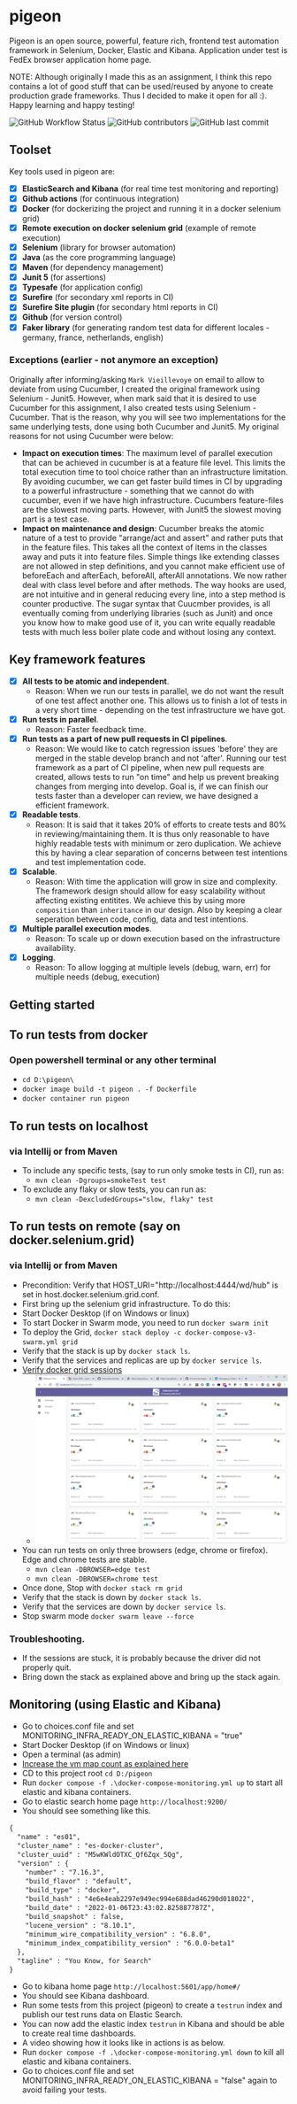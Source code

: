 # pigeon
Pigeon is an open source, powerful, feature rich, frontend test automation framework in Selenium, Docker, Elastic and Kibana.
Application under test is FedEx browser application home page.

NOTE: Although originally I made this as an assignment, I think this repo contains a lot of good stuff that can be used/reused by 
anyone to create production grade frameworks. Thus I decided to make it open for all :). Happy learning and happy testing!

![GitHub Workflow Status](https://img.shields.io/github/workflow/status/pramodkumaryadav/pigeon/Java%20CI%20with%20Maven)
![GitHub contributors](https://img.shields.io/github/contributors/pramodkumaryadav/pigeon)
![GitHub last commit](https://img.shields.io/github/last-commit/pramodkumaryadav/pigeon)

## Toolset
Key tools used in pigeon are:
- [x] **ElasticSearch and Kibana** (for real time test monitoring and reporting)
- [x] **Github actions** (for continuous integration)
- [x] **Docker** (for dockerizing the project and running it in a docker selenium grid)
- [x] **Remote execution on docker selenium grid** (example of remote execution)
- [x] **Selenium**  (library for browser automation)
- [x] **Java** (as the core programming language)
- [x] **Maven** (for dependency management)
- [x] **Junit 5** (for assertions)
- [x] **Typesafe** (for application config)
- [x] **Surefire** (for secondary xml reports in CI)
- [x] **Surefire Site plugin** (for secondary html reports in CI)
- [x] **Github** (for version control)
- [x] **Faker library** (for generating random test data for different locales - germany, france, netherlands, english)

### Exceptions (earlier - not anymore an exception)
Originally after informing/asking `Mark Vieillevoye` on email to allow to deviate from using Cucumber, I created the 
original framework using Selenium - Junit5. However, when mark said that it is desired to use Cucumber for this assignment, 
I also created tests using Selenium - Cucumber. That is the reason, why you will see two implementations for the same 
underlying tests, done using both Cucumber and Junit5. My original reasons for not using Cucumber were below:
  - **Impact on execution times**: The maximum level of parallel execution that can be achieved in cucumber is at a feature file 
    level. This limits the total execution time to tool choice rather than an infrastructure limitation. By avoiding 
    cucumber, we can get faster build times in CI by upgrading to a powerful infrastructure - something that we cannot 
    do with cucumber, even if we have high infrastructure. Cucumbers feature-files are the slowest moving parts. However,
    with Junit5 the slowest moving part is a test case.
- **Impact on maintenance and design**: Cucumber breaks the atomic nature of a test to provide "arrange/act and assert" 
    and rather puts that in the feature files. This takes all the context of items in the classes away and puts it into 
  feature files. Simple things like extending classes are not allowed in step definitions, and you cannot make efficient 
  use of beforeEach and afterEach, beforeAll, afterAll annotations. We now rather deal with class level before and 
  after methods. The way hooks are used, are not intuitive and in general reducing every line, into a step method is 
  counter productive. The sugar syntax that Cuucmber provides, is all eventually coming from underlying libraries (such 
  as Junit) and once you know how to make good use of it, you can write equally readable tests with much less boiler 
  plate code and without losing any context. 
  
## Key framework features
- [x] **All tests to be atomic and independent**.
    - Reason: When we run our tests in parallel, we do not want the result of one test affect another one.
      This allows us to finish a lot of tests in a very short time - depending on the test infrastructure we have got.
- [x] **Run tests in parallel**.
    - Reason: Faster feedback time.
- [x] **Run tests as a part of new pull requests in CI pipelines**.
    - Reason: We would like to catch regression issues 'before' they are merged in the stable develop branch and not 
      'after'. Running our test framework as a part of CI pipeline, when new pull requests are created, allows tests to 
      run "on time" and help us prevent breaking changes from merging into develop. Goal is, if we can finish our 
      tests faster than a developer can review, we have designed a efficient framework. 
- [x] **Readable tests**.
    - Reason: It is said that it takes 20% of efforts to create tests and 80% in reviewing/maintaining them. It is thus only 
      reasonable to have highly readable tests with minimum or zero duplication. We achieve this by having a clear 
      separation of concerns between test intentions and test implementation code.
- [x] **Scalable**. 
  - Reason: With time the application will grow in size and complexity. The framework design should allow for easy
    scalability without affecting existing entitites. We achieve this by using more `composition` than `inheritance` in 
    our design. Also by keeping a clear seperation between code, config, data and test intentions.
- [x] **Multiple parallel execution modes**.
    - Reason: To scale up or down execution based on the infrastructure availability.
- [x] **Logging**.
  - Reason: To allow logging at multiple levels (debug, warn, err) for multiple needs (debug, execution)

## Getting started

## To run tests from docker
### Open powershell terminal or any other terminal
-  `cd D:\pigeon\`
-  `docker image build -t pigeon . -f Dockerfile`
-  `docker container run pigeon`
    
## To run tests on localhost
### via Intellij or from Maven
- To include any specific tests, (say to run only smoke tests in CI), run as:
    - `mvn clean -Dgroups=smokeTest test`
- To exclude any flaky or slow tests, you can run as: 
    - `mvn clean -DexcludedGroups="slow, flaky" test`

## To run tests on remote (say on docker.selenium.grid)
### via Intellij or from Maven
- Precondition: Verify that HOST_URI="http://localhost:4444/wd/hub" is set in host.docker.selenium.grid.conf.
- First bring up the selenium grid infrastructure. To do this:
- Start Docker Desktop (if on Windows or linux)
- To start Docker in Swarm mode, you need to run `docker swarm init`
- To deploy the Grid, `docker stack deploy -c docker-compose-v3-swarm.yml grid`
- Verify that the stack is up by `docker stack ls`.
- Verify that the services and replicas are up by `docker service ls`.
- [Verify docker grid sessions](http://localhost:4444/ui/index.html#/)
  - ![selenium-grid](./images/selenium-grid.png)
- You can run tests on only three browsers (edge, chrome or firefox). Edge and chrome tests are stable.
    - `mvn clean -DBROWSER=edge test`
    - `mvn clean -DBROWSER=chrome test`
- Once done, Stop with `docker stack rm grid`
- Verify that the stack is down by `docker stack ls`.
- Verify that the services are down by `docker service ls`.
- Stop swarm mode `docker swarm leave --force`

### Troubleshooting. 
- If the sessions are stuck, it is probably because the driver did not properly quit. 
- Bring down the stack as explained above and bring up the stack again.

## Monitoring (using Elastic and Kibana)
- Go to choices.conf file and set MONITORING_INFRA_READY_ON_ELASTIC_KIBANA = "true"
- Start Docker Desktop (if on Windows or linux)
- Open a terminal (as admin)
- [Increase the vm map count as explained here](https://www.elastic.co/guide/en/elasticsearch/reference/current/docker.html#_windows_with_docker_desktop_wsl_2_backend)
- CD to this project root `cd D:/pigeon`
- Run `docker compose -f .\docker-compose-monitoring.yml up` to start all elastic and kibana containers. 
- Go to elastic search home page `http://localhost:9200/` 
- You should see something like this.
```
{
  "name" : "es01",
  "cluster_name" : "es-docker-cluster",
  "cluster_uuid" : "M5wKWldOTXC_Qf6Zqx_5Qg",
  "version" : {
    "number" : "7.16.3",
    "build_flavor" : "default",
    "build_type" : "docker",
    "build_hash" : "4e6e4eab2297e949ec994e688dad46290d018022",
    "build_date" : "2022-01-06T23:43:02.825887787Z",
    "build_snapshot" : false,
    "lucene_version" : "8.10.1",
    "minimum_wire_compatibility_version" : "6.8.0",
    "minimum_index_compatibility_version" : "6.0.0-beta1"
  },
  "tagline" : "You Know, for Search"
}
```
- Go to kibana home page `http://localhost:5601/app/home#/`
- You should see Kibana dashboard.
- Run some tests from this project (pigeon) to create a `testrun` index and publish our test runs data on Elastic Search. 
- You can now add the elastic index `testrun` in Kibana and should be able to create real time dashboards.
- A video showing how it looks like in actions is as below. 
- Run `docker compose -f .\docker-compose-monitoring.yml down` to kill all elastic and kibana containers. 
- Go to choices.conf file and set MONITORING_INFRA_READY_ON_ELASTIC_KIBANA = "false" again to avoid failing your tests.
